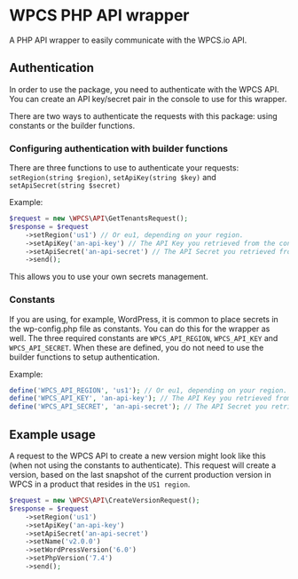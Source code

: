 # WPCS PHP API wrapper

A PHP API wrapper to easily communicate with the WPCS.io API.

## Authentication

In order to use the package, you need to authenticate with the WPCS API. You can create an API key/secret pair in the console to use for this wrapper.

There are two ways to authenticate the requests with this package: using constants or the builder functions.

### Configuring authentication with builder functions

There are three functions to use to authenticate your requests: `setRegion(string $region)`, `setApiKey(string $key)` and `setApiSecret(string $secret)`

Example:

```php
$request = new \WPCS\API\GetTenantsRequest();
$response = $request
    ->setRegion('us1') // Or eu1, depending on your region.
    ->setApiKey('an-api-key') // The API Key you retrieved from the console
    ->setApiSecret('an-api-secret') // The API Secret you retrieved from the console
    ->send();
```

This allows you to use your own secrets management.

### Constants

If you are using, for example, WordPress, it is common to place secrets in the wp-config.php file as constants. You can do this for the wrapper as well. The three required constants are `WPCS_API_REGION`, `WPCS_API_KEY` and `WPCS_API_SECRET`. When these are defined, you do not need to use the builder functions to setup authentication.

Example:
```php
define('WPCS_API_REGION', 'us1'); // Or eu1, depending on your region.
define('WPCS_API_KEY', 'an-api-key'); // The API Key you retrieved from the console
define('WPCS_API_SECRET', 'an-api-secret'); // The API Secret you retrieved from the console
```

## Example usage

A request to the WPCS API to create a new version might look like this (when not using the constants to authenticate). This request will create a version, based on the last snapshot of the current production version in WPCS in a product that resides in the `US1 region`.

```php
$request = new \WPCS\API\CreateVersionRequest();
$response = $request
    ->setRegion('us1')
    ->setApiKey('an-api-key')
    ->setApiSecret('an-api-secret')
    ->setName('v2.0.0')
    ->setWordPressVersion('6.0')
    ->setPhpVersion('7.4')
    ->send();
```
